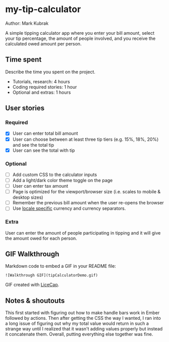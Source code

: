 # my-tip-calculator

Author: Mark Kubrak

A simple tipping calculator app where you enter your bill amount, select your tip percentage, the amount of people involved, and you receive the calculated owed amount per person.

## Time spent
Describe the time you spent on the project.
 * Tutorials, research: 4 hours
 * Coding required stories: 1 hour
 * Optional and extras: 1 hours

## User stories

### Required
 * [x] User can enter total bill amount
 * [x] User can choose between at least three tip tiers (e.g. 15%, 18%, 20%) and see the total tip 
 * [x] User can see the total with tip

### Optional

 * [ ] Add custom CSS to the calculator inputs
 * [ ] Add a light/dark color theme toggle on the page
 * [ ] User can enter tax amount
 * [ ] Page is optimized for the viewport/browser size (i.e. scales to mobile & desktop sizes)
 * [ ] Remember the previous bill amount when the user re-opens the browser
 * [ ] Use [locale specific](https://developer.mozilla.org/en-US/docs/Web/JavaScript/Reference/Global_Objects/NumberFormat) currency and currency separators.

### Extra

 User can enter the amount of people participating in tipping and it will give the amount owed for each person.
 

## GIF Walkthrough

Markdown code to embed a GIF in your README file:
```
![Walkthrough GIF](tipCalculatorDemo.gif)
```

GIF created with [LiceCap](https://www.cockos.com/licecap/).

## Notes & shoutouts

This first started with figuring out how to make handle bars work in Ember followed by actions. Then after getting the CSS the way I wanted, I ran into a long issue of figuring out why my total value would return in such a strange way until I realized that it wasn't adding values properly but instead it concatenate them. Overall, putting everything else together was fine.

